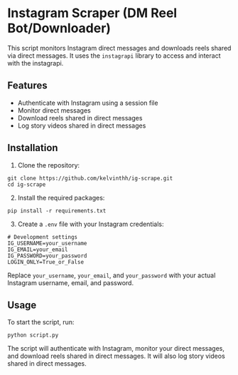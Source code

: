 # Instagram Scraper (DM Reel Bot/Downloader)

This script monitors Instagram direct messages and downloads reels shared via direct messages. It uses the `instagrapi` library to access and interact with the instagrapi.

## Features

- Authenticate with Instagram using a session file
- Monitor direct messages
- Download reels shared in direct messages
- Log story videos shared in direct messages

## Installation

1. Clone the repository:

```
git clone https://github.com/kelvinthh/ig-scrape.git
cd ig-scrape
```

2. Install the required packages:
```
pip install -r requirements.txt
```

3. Create a `.env` file with your Instagram credentials:

```
# Development settings
IG_USERNAME=your_username
IG_EMAIL=your_email
IG_PASSWORD=your_password
LOGIN_ONLY=True_or_False
```

Replace `your_username`, `your_email`, and `your_password` with your actual Instagram username, email, and password.

## Usage

To start the script, run:

```
python script.py

```

The script will authenticate with Instagram, monitor your direct messages, and download reels shared in direct messages. It will also log story videos shared in direct messages.

